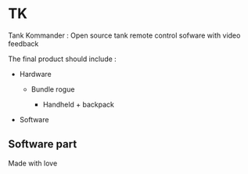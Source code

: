 # TK
Tank Kommander : Open source tank remote control sofware with video feedback

The final product should include :

* Hardware
  
   * Bundle rogue
   
      * Handheld + backpack
  
* Software
## Software part

Made with love
